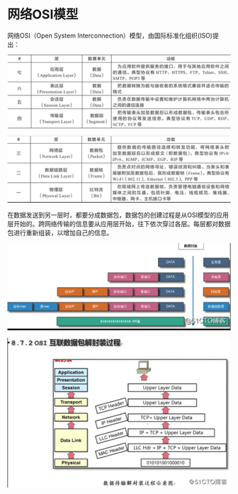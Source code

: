 # **网络OSI模型**

网络OSI（Open System Interconnection）模型，由国际标准化组织(ISO)提出：

![OSI网络模型-1](https://github.com/xiaoyuge/Tech-Notes/blob/main/%E4%BA%92%E8%81%94%E7%BD%91%E7%BD%91%E7%BB%9C%E6%9E%B6%E6%9E%84/resources/OSI-1.png)

![OSI网络模型-2](https://github.com/xiaoyuge/Tech-Notes/blob/main/%E4%BA%92%E8%81%94%E7%BD%91%E7%BD%91%E7%BB%9C%E6%9E%B6%E6%9E%84/resources/OSI-2.png)

在数据发送到另一层时，都要分成数据包，数据包的创建过程是从OSI模型的应用层开始的。跨网络传输的信息要从应用层开始，往下依次穿过各层。每层都对数据包进行重新组装，以增加自己的信息。

![OSI-package](https://github.com/xiaoyuge/Tech-Notes/blob/main/%E4%BA%92%E8%81%94%E7%BD%91%E7%BD%91%E7%BB%9C%E6%9E%B6%E6%9E%84/resources/OSI-package.png)

![OSI-unpackage](https://github.com/xiaoyuge/Tech-Notes/blob/main/%E4%BA%92%E8%81%94%E7%BD%91%E7%BD%91%E7%BB%9C%E6%9E%B6%E6%9E%84/resources/OSI-unpackage.png)




